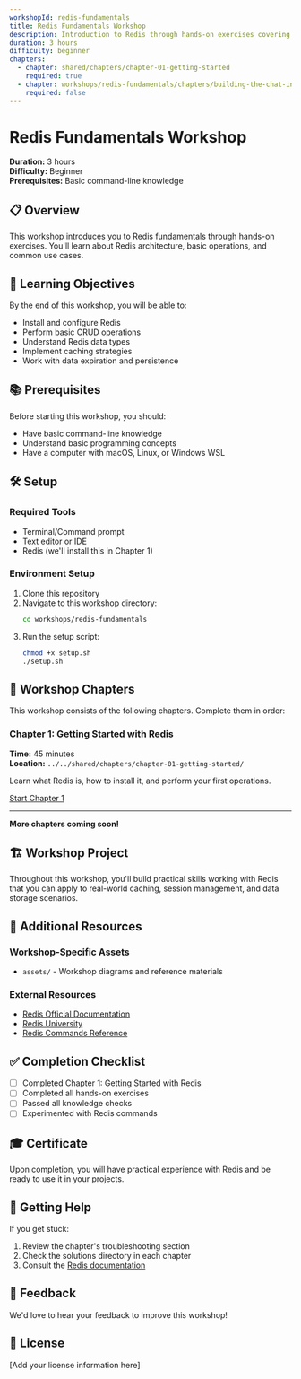```yaml
---
workshopId: redis-fundamentals
title: Redis Fundamentals Workshop
description: Introduction to Redis through hands-on exercises covering architecture, operations, and common use cases
duration: 3 hours
difficulty: beginner
chapters:
  - chapter: shared/chapters/chapter-01-getting-started
    required: true
  - chapter: workshops/redis-fundamentals/chapters/building-the-chat-interface
    required: false
---
```


# Redis Fundamentals Workshop

**Duration:** 3 hours  
**Difficulty:** Beginner  
**Prerequisites:** Basic command-line knowledge

## 📋 Overview

This workshop introduces you to Redis fundamentals through hands-on exercises. You'll learn about Redis architecture, basic operations, and common use cases.

## 🎯 Learning Objectives

By the end of this workshop, you will be able to:
- Install and configure Redis
- Perform basic CRUD operations
- Understand Redis data types
- Implement caching strategies
- Work with data expiration and persistence

## 📚 Prerequisites

Before starting this workshop, you should:
- Have basic command-line knowledge
- Understand basic programming concepts
- Have a computer with macOS, Linux, or Windows WSL

## 🛠️ Setup

### Required Tools
- Terminal/Command prompt
- Text editor or IDE
- Redis (we'll install this in Chapter 1)

### Environment Setup

1. Clone this repository
2. Navigate to this workshop directory:
   ```bash
   cd workshops/redis-fundamentals
   ```
3. Run the setup script:
   ```bash
   chmod +x setup.sh
   ./setup.sh
   ```

## 📖 Workshop Chapters

This workshop consists of the following chapters. Complete them in order:

### Chapter 1: Getting Started with Redis
**Time:** 45 minutes  
**Location:** `../../shared/chapters/chapter-01-getting-started/`

Learn what Redis is, how to install it, and perform your first operations.

[Start Chapter 1](../../shared/chapters/chapter-01-getting-started/README.md)

---

**More chapters coming soon!**

## 🏗️ Workshop Project

Throughout this workshop, you'll build practical skills working with Redis that you can apply to real-world caching, session management, and data storage scenarios.

## 📝 Additional Resources

### Workshop-Specific Assets
- `assets/` - Workshop diagrams and reference materials

### External Resources
- [Redis Official Documentation](https://redis.io/docs/)
- [Redis University](https://university.redis.com/)
- [Redis Commands Reference](https://redis.io/commands/)

## ✅ Completion Checklist

- [ ] Completed Chapter 1: Getting Started with Redis
- [ ] Completed all hands-on exercises
- [ ] Passed all knowledge checks
- [ ] Experimented with Redis commands

## 🎓 Certificate

Upon completion, you will have practical experience with Redis and be ready to use it in your projects.

## 🤝 Getting Help

If you get stuck:
1. Review the chapter's troubleshooting section
2. Check the solutions directory in each chapter
3. Consult the [Redis documentation](https://redis.io/docs/)

## 📧 Feedback

We'd love to hear your feedback to improve this workshop!

## 📄 License

[Add your license information here]
